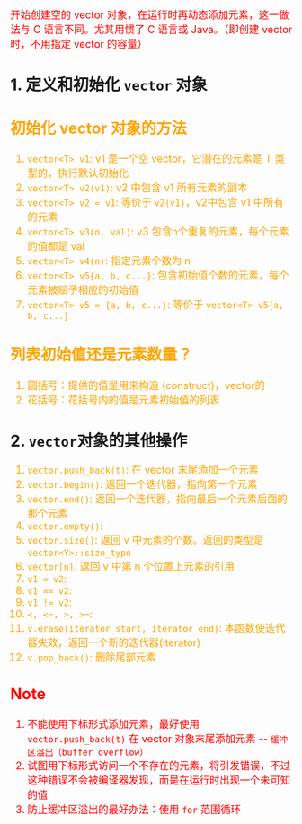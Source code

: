 <font color="red" size="4">

开始创建空的 vector 对象，在运行时再动态添加元素，这一做法与 C 语言不同。尤其用惯了 C 语言或 Java。（即创建 vector 时，不用指定 vector 的容量） 

</font>


# 1. 定义和初始化 `vector` 对象
<font color="orange" size="4">

初始化 vector 对象的方法
---------------------
1. `vector<T> v1`: v1 是一个空 vector，它潜在的元素是 T 类型的，执行默认初始化
2. `vector<T> v2(v1)`: v2 中包含 v1 所有元素的副本
3. `vector<T> v2 = v1`: 等价于 `v2(v1)`，v2中包含 v1 中所有的元素
4. `vector<T> v3(n, val)`: v3 包含n个重复的元素，每个元素的值都是 val
5. `vector<T> v4(n)`: 指定元素个数为 n
6. `vector<T> v5{a, b, c...}`: 包含初始值个数的元素，每个元素被赋予相应的初始值
7. `vector<T> v5 = {a, b, c...}`: 等价于 `vector<T> v5{a, b, c...}`

列表初始值还是元素数量？
------------------
1. 圆括号：提供的值是用来构造 (construct)，vector的
2. 花括号：花括号内的值是元素初始值的列表
</font>

# 2. `vector`对象的其他操作
<font color="orange" size="4">

1. `vector.push_back(t)`: 在 vector 末尾添加一个元素
2. `vector.begin()`: 返回一个迭代器，指向第一个元素
3. `vector.end()`: 返回一个迭代器，指向最后一个元素后面的那个元素
4. `vector.empty()`: 
5. `vector.size()`: 返回 v 中元素的个数。返回的类型是 `vector<Y>::size_type`
6. `vector[n]`: 返回 v 中第 n 个位置上元素的引用
7. `v1 = v2`:
8. `v1 == v2`:
9. `v1 != v2`:
10. `<, <=, >, >=`:
11. `v.erase(iterator_start, iterator_end)`: 本函数使迭代器失效，返回一个新的迭代器(iterator)
12. `v.pop_back()`: 删除尾部元素

</font>


<font color="red" size="4">

Note
----
1. 不能使用下标形式添加元素，最好使用 `vector.push_back(t)` 在 vector 对象末尾添加元素 -- `缓冲区溢出（buffer overflow）`
2. 试图用下标形式访问一个不存在的元素，将引发错误，不过这种错误不会被编译器发现，而是在运行时出现一个未可知的值
3. 防止缓冲区溢出的最好办法：使用 `for` 范围循环

</font>